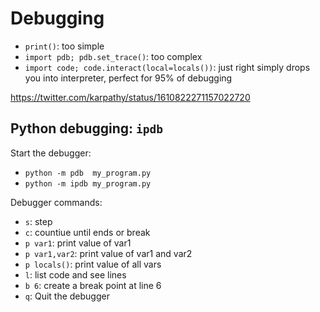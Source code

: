 # Debugging

- `print()`: too simple
- `import pdb; pdb.set_trace()`: too complex
- `import code; code.interact(local=locals())`: just right
simply drops you into interpreter, perfect for 95% of debugging

https://twitter.com/karpathy/status/1610822271157022720



## Python debugging: `ipdb`
Start the debugger:
- `python -m pdb  my_program.py`
- `python -m ipdb my_program.py`

Debugger commands:
- `s`: step
- `c`: countiue until ends or break
- `p var1`: print value of var1
- `p var1,var2`: print value of var1 and var2
- `p locals()`: print value of all vars
- `l`: list code and see lines
- `b 6`: create a break point at line 6
- `q`: Quit the debugger